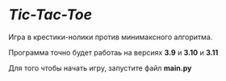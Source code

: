 # _Tic-Tac-Toe_
Игра в крестики-нолики против минимаксного алгоритма.

Программа точно будет работаь на версиях **3.9** и **3.10** и **3.11**

Для того чтобы начать игру, запустите файл **main.py**
